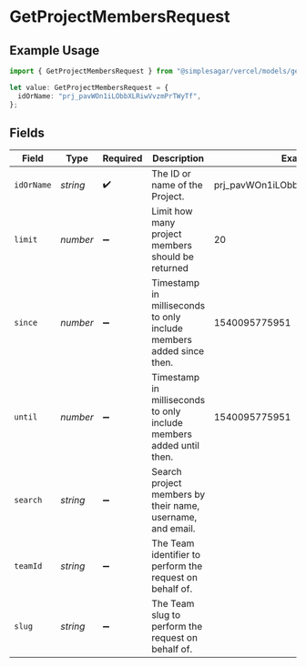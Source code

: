 # GetProjectMembersRequest

## Example Usage

```typescript
import { GetProjectMembersRequest } from "@simplesagar/vercel/models/getprojectmembersop.js";

let value: GetProjectMembersRequest = {
  idOrName: "prj_pavWOn1iLObbXLRiwVvzmPrTWyTf",
};
```

## Fields

| Field                                                               | Type                                                                | Required                                                            | Description                                                         | Example                                                             |
| ------------------------------------------------------------------- | ------------------------------------------------------------------- | ------------------------------------------------------------------- | ------------------------------------------------------------------- | ------------------------------------------------------------------- |
| `idOrName`                                                          | *string*                                                            | :heavy_check_mark:                                                  | The ID or name of the Project.                                      | prj_pavWOn1iLObbXLRiwVvzmPrTWyTf                                    |
| `limit`                                                             | *number*                                                            | :heavy_minus_sign:                                                  | Limit how many project members should be returned                   | 20                                                                  |
| `since`                                                             | *number*                                                            | :heavy_minus_sign:                                                  | Timestamp in milliseconds to only include members added since then. | 1540095775951                                                       |
| `until`                                                             | *number*                                                            | :heavy_minus_sign:                                                  | Timestamp in milliseconds to only include members added until then. | 1540095775951                                                       |
| `search`                                                            | *string*                                                            | :heavy_minus_sign:                                                  | Search project members by their name, username, and email.          |                                                                     |
| `teamId`                                                            | *string*                                                            | :heavy_minus_sign:                                                  | The Team identifier to perform the request on behalf of.            |                                                                     |
| `slug`                                                              | *string*                                                            | :heavy_minus_sign:                                                  | The Team slug to perform the request on behalf of.                  |                                                                     |